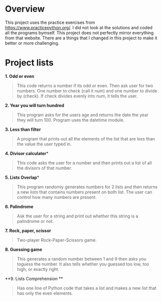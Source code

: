 # Overview
This project uses the practice exercises from https://www.practicepython.org/. I did not look at the solutions and coded all the programs bymself. 
This project does not perfectly mirror everything from that website. There are a things that I changed in this project to make it better or more challenging. 

# Project lists
**1. Odd or even**
>This code returns a number if its odd or even. Then ask user for two numbers. One number to check (call it num) and one number to divide by (check). 
If check divides evenly into num, it tells the user.

**2. Year you will turn hundred**
>This program asks for the users age and returns the date the year they will turn 100. Program uses the datetime module.

**3. Less than filter**
>A program that prints out all the elements of the list that are less than the value the user typed in. 

**4. Divisor calculater***
>This code asks the user for a number and then prints out a list of all the divisors of that number.

**5. Lists Overlap***
>This program randomly generates numbers for 2 lists and then returns a new lists that contains numbers present on both list. The user can control how many numbers are present.

**6. Palindrome**
>Ask the user for a string and print out whether this string is a palindrome or not.

**7. Rock, paper, scissor**
> Two-player Rock-Paper-Scissors game.

**8. Guessing game**
>This generates a random number between 1 and 9 then asks you toguess the number. It also tells whether you guessed too low, too high, or exactly right.

**9. Lists Comprehension **
>Has one line of Python code that takes a list and makes a new list that has only the even elements.
